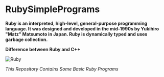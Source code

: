 # RubySimplePrograms

**Ruby is an interpreted, high-level, general-purpose programming language. It was designed and developed in the mid-1990s by Yukihiro "Matz" Matsumoto in Japan. Ruby is dynamically typed and uses garbage collection.**

**Difference between Ruby and C++**

![Ruby](https://i1.wp.com/opensourceforu.com/wp-content/uploads/2016/09/Table.jpg)

*This Repository Contains Some Basic Ruby Programs*

